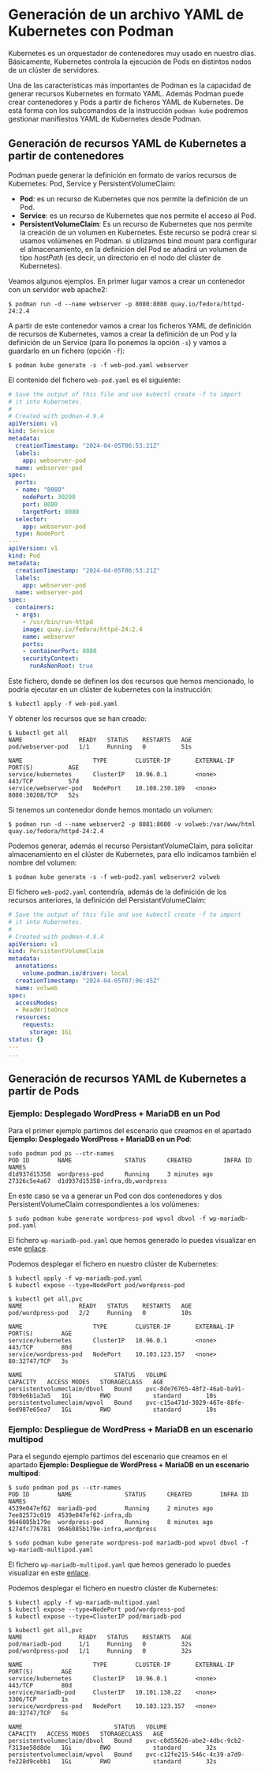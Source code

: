# Generación de un archivo YAML de Kubernetes con Podman

Kubernetes es un orquestador de contenedores muy usado en nuestro días. Básicamente, Kubernetes controla la ejecución de Pods en distintos nodos de un clúster de servidores.

Una de las características más importantes de Podman es la capacidad de generar recursos Kubernetes en formato YAML. Además Podman puede crear contenedores y Pods a partir de ficheros YAML de Kubernetes. De está forma con los subcomandos de la instrucción `podman kube` podremos gestionar manifiestos YAML de Kubernetes desde Podman.

## Generación de recursos YAML de Kubernetes a partir de contenedores

Podman puede generar la definición en formato de varios recursos de Kubernetes: Pod, Service y PersistentVolumeClaim:

* **Pod**: es un recurso de Kubernetes que nos permite la definición de un Pod.
* **Service**: es un recurso de Kubernetes que nos permite el acceso al Pod.
* **PersistentVolumeClaim**: Es un recurso de Kubernetes que nos permite la creación de un volumen en Kubernetes. Este recurso se podrá crear si usamos volúmenes en Podman. si utilizamos bind mount para configurar el almacenamiento, en la definición del Pod se añadirá un volumen de tipo *hostPath* (es decir, un directorio en el nodo del clúster de Kubernetes).

Veamos algunos ejemplos. En primer lugar vamos a crear un contenedor con un servidor web apache2:

```
$ podman run -d --name webserver -p 8080:8080 quay.io/fedora/httpd-24:2.4
```

A partir de este contenedor vamos a crear los ficheros YAML de definición de recursos de Kubernetes, vamos a crear la definición de un Pod y la definición de un Service (para llo ponemos la opción `-s`) y vamos a guardarlo en un fichero (opción `-f`):

```
$ podman kube generate -s -f web-pod.yaml webserver
```

El contenido del fichero `web-pod.yaml` es el siguiente:

```yaml
# Save the output of this file and use kubectl create -f to import
# it into Kubernetes.
#
# Created with podman-4.9.4
apiVersion: v1
kind: Service
metadata:
  creationTimestamp: "2024-04-05T06:53:21Z"
  labels:
    app: webserver-pod
  name: webserver-pod
spec:
  ports:
  - name: "8080"
    nodePort: 30208
    port: 8080
    targetPort: 8080
  selector:
    app: webserver-pod
  type: NodePort
---
apiVersion: v1
kind: Pod
metadata:
  creationTimestamp: "2024-04-05T06:53:21Z"
  labels:
    app: webserver-pod
  name: webserver-pod
spec:
  containers:
  - args:
    - /usr/bin/run-httpd
    image: quay.io/fedora/httpd-24:2.4
    name: webserver
    ports:
    - containerPort: 8080
    securityContext:
      runAsNonRoot: true
```

Este fichero, donde se definen los dos recursos que hemos mencionado, lo podría ejecutar en un clúster de kubernetes con la instrucción:

```
$ kubectl apply -f web-pod.yaml 
```

Y obtener los recursos que se han creado:

```
$ kubectl get all
NAME                READY   STATUS    RESTARTS   AGE
pod/webserver-pod   1/1     Running   0          51s

NAME                    TYPE        CLUSTER-IP       EXTERNAL-IP   PORT(S)          AGE
service/kubernetes      ClusterIP   10.96.0.1        <none>        443/TCP          57d
service/webserver-pod   NodePort    10.108.230.189   <none>        8080:30208/TCP   52s
```

Si tenemos un contenedor donde hemos montado un volumen:

```
$ podman run -d --name webserver2 -p 8081:8080 -v volweb:/var/www/html quay.io/fedora/httpd-24:2.4
```

Podemos generar, además el recurso PersistantVolumeClaim, para solicitar almacenamiento en el clúster de Kubernetes, para ello indicamos también el nombre del volumen:

```
$ podman kube generate -s -f web-pod2.yaml webserver2 volweb
```

El fichero `web-pod2.yaml` contendría, además de la definición de los recursos anteriores, la definición del PersistantVolumeClaim:

```yaml
# Save the output of this file and use kubectl create -f to import
# it into Kubernetes.
#
# Created with podman-4.9.4
apiVersion: v1
kind: PersistentVolumeClaim
metadata:
  annotations:
    volume.podman.io/driver: local
  creationTimestamp: "2024-04-05T07:06:45Z"
  name: volweb
spec:
  accessModes:
  - ReadWriteOnce
  resources:
    requests:
      storage: 1Gi
status: {}
---
...
```

## Generación de recursos YAML de Kubernetes a partir de Pods

### Ejemplo: Desplegado WordPress + MariaDB en un Pod

Para el primer ejemplo partimos del escenario que creamos en el apartado **Ejemplo: Desplegado WordPress + MariaDB en un Pod**:

```
sudo podman pod ps --ctr-names
POD ID        NAME               STATUS      CREATED         INFRA ID      NAMES
d1d937d15358  wordpress-pod      Running     3 minutes ago   27326c5e4a67  d1d937d15358-infra,db,wordpress
```

En este caso se va a generar un Pod con dos contenedores y dos PersistentVolumeClaim correspondientes a los volúmenes:

```
$ sudo podman kube generate wordpress-pod wpvol dbvol -f wp-mariadb-pod.yaml
```

El fichero `wp-mariadb-pod.yaml` que hemos generado lo puedes visualizar en este [enlace](https://raw.githubusercontent.com/josedom24/ejemplos_curso_podman_ow/main/modulo5/wp-mariadb-pod.yaml).

Podemos desplegar el fichero en nuestro clúster de Kubernetes:

```
$ kubectl apply -f wp-mariadb-pod.yaml 
$ kubectl expose --type=NodePort pod/wordpress-pod

$ kubectl get all,pvc
NAME                READY   STATUS    RESTARTS   AGE
pod/wordpress-pod   2/2     Running   0          10s

NAME                    TYPE        CLUSTER-IP       EXTERNAL-IP   PORT(S)        AGE
service/kubernetes      ClusterIP   10.96.0.1        <none>        443/TCP        80d
service/wordpress-pod   NodePort    10.103.123.157   <none>        80:32747/TCP   3s

NAME                          STATUS   VOLUME                                     CAPACITY   ACCESS MODES   STORAGECLASS   AGE
persistentvolumeclaim/dbvol   Bound    pvc-8de76765-48f2-46ab-ba91-f0b9e6b1a3a5   1Gi        RWO            standard       10s
persistentvolumeclaim/wpvol   Bound    pvc-c15a471d-3029-467e-88fe-6ed987e65ea7   1Gi        RWO            standard       10s
```


### Ejemplo: Despliegue de WordPress + MariaDB en un escenario multipod


Para el segundo ejemplo partimos del escenario que creamos en el apartado **Ejemplo: Despliegue de WordPress + MariaDB en un escenario multipod**: 

```
$ sudo podman pod ps --ctr-names
POD ID        NAME               STATUS      CREATED        INFRA ID      NAMES
4539e047ef62  mariadb-pod        Running     2 minutes ago  7ee82573c019  4539e047ef62-infra,db
9646085b179e  wordpress-pod      Running     8 minutes ago  4274fc776781  9646085b179e-infra,wordpress
```


```
$ sudo podman kube generate wordpress-pod mariadb-pod wpvol dbvol -f wp-mariadb-multipod.yaml 
```

El fichero `wp-mariadb-multipod.yaml` que hemos generado lo puedes visualizar en este [enlace](https://raw.githubusercontent.com/josedom24/ejemplos_curso_podman_ow/main/modulo5/wp-mariadb-multipod.yaml).

Podemos desplegar el fichero en nuestro clúster de Kubernetes:

```
$ kubectl apply -f wp-mariadb-multipod.yaml 
$ kubectl expose --type=NodePort pod/wordpress-pod
$ kubectl expose --type=ClusterIP pod/mariadb-pod

$ kubectl get all,pvc
NAME                READY   STATUS    RESTARTS   AGE
pod/mariadb-pod     1/1     Running   0          32s
pod/wordpress-pod   1/1     Running   0          32s

NAME                    TYPE        CLUSTER-IP       EXTERNAL-IP   PORT(S)        AGE
service/kubernetes      ClusterIP   10.96.0.1        <none>        443/TCP        80d
service/mariadb-pod     ClusterIP   10.101.138.22    <none>        3306/TCP       1s
service/wordpress-pod   NodePort    10.103.123.157   <none>        80:32747/TCP   6s

NAME                          STATUS   VOLUME                                     CAPACITY   ACCESS MODES   STORAGECLASS   AGE
persistentvolumeclaim/dbvol   Bound    pvc-c0d55626-abe2-4dbc-9cb2-f313ae58d8de   1Gi        RWO            standard       32s
persistentvolumeclaim/wpvol   Bound    pvc-c12fe215-546c-4c39-a7d9-fe228d9cebb1   1Gi        RWO            standard       32s
```
